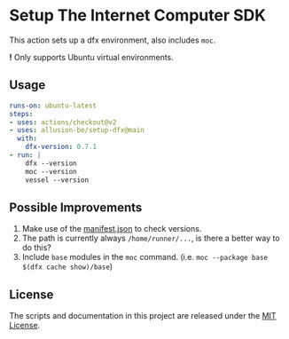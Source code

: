 # Setup The Internet Computer SDK

This action sets up a dfx environment, also includes `moc`.

**!** Only supports Ubuntu virtual environments.

## Usage

```yml
runs-on: ubuntu-latest
steps:
- uses: actions/checkout@v2
- uses: allusion-be/setup-dfx@main
  with:
    dfx-version: 0.7.1
- run: |
    dfx --version
    moc --version
    vessel --version
```

## Possible Improvements

1. Make use of the [manifest.json](https://sdk.dfinity.org/manifest.json) to check versions.
2. The path is currently always `/home/runner/...`, is there a better way to do this?
3. Include `base` modules in the `moc` command.
   (i.e. `moc --package base $(dfx cache show)/base`)

## License
The scripts and documentation in this project are released under the [MIT License](./LICENSE).
